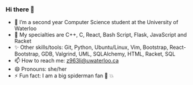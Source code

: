 ### Hi there 👋

<!--
**rachel133199/rachel133199** is a ✨ _special_ ✨ repository because its `README.md` (this file) appears on your GitHub profile.

Here are some ideas to get you started:-->

- 🌱 I’m a second year Computer Science student at the University of Waterloo
- 👯 My specialties are C++, C, React, Bash Script, Flask, JavaScript and Racket
- ✨ Other skills/tools: Git, Python, Ubuntu/Linux, Vim, Bootstrap, React-Bootstrap, GDB, Valgrind, UML, SQLAlchemy, HTML, Racket, SQL
- 📫 How to reach me: z963li@uwaterloo.ca
- 😄 Pronouns: she/her
- ⚡ Fun fact: I am a big spiderman fan :sparkling_heart: :boom:

<!--- 🤔 I’m looking for help with .. 
- 💬 Ask me about C++ and Racket -->
